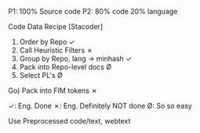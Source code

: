 P1: 100% Source code
P2: 80% code
20% language

Code Data Recipe [Stacoder]

1) Order by Repo ✓
2) Call Heuristic Filters ✗
3) Group by Repo, lang → minhash ✓
4) Pack into Repo-level docs Ø
5) Select PL's Ø

Go) Pack into FIM tokens ✗

✓: Eng. Done
✗: Eng. Definitely NOT done
Ø: So so easy

Use Preprocessed code/text, webtext
